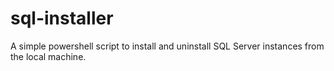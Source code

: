 # sql-installer
A simple powershell script to install and uninstall SQL Server instances from the local machine.
